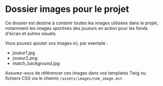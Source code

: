 # Dossier images pour le projet

Ce dossier est destiné à contenir toutes les images utilisées dans le projet, notamment les images sportives des joueurs en action pour les fonds d'écran et autres visuels.

Vous pouvez ajouter vos images ici, par exemple :

- joueur1.jpg
- joueur2.png
- match_background.jpg

Assurez-vous de référencer ces images dans vos templates Twig ou fichiers CSS via le chemin `/assets/images/nom_image.ext`.

